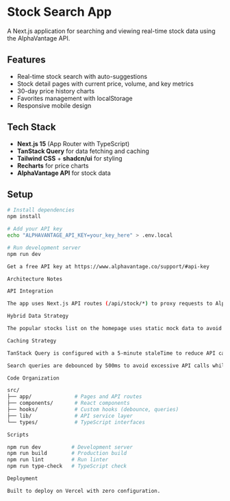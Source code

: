 # Stock Search App

  A Next.js application for searching and viewing real-time stock data using the AlphaVantage API.

  ## Features

  - Real-time stock search with auto-suggestions
  - Stock detail pages with current price, volume, and key metrics
  - 30-day price history charts
  - Favorites management with localStorage
  - Responsive mobile design

  ## Tech Stack

  - **Next.js 15** (App Router with TypeScript)
  - **TanStack Query** for data fetching and caching
  - **Tailwind CSS** + **shadcn/ui** for styling
  - **Recharts** for price charts
  - **AlphaVantage API** for stock data

  ## Setup

  ```bash
  # Install dependencies
  npm install

  # Add your API key
  echo "ALPHAVANTAGE_API_KEY=your_key_here" > .env.local

  # Run development server
  npm run dev

  Get a free API key at https://www.alphavantage.co/support/#api-key

  Architecture Notes

  API Integration

  The app uses Next.js API routes (/api/stock/*) to proxy requests to AlphaVantage. This keeps the API key secure on the server and allows for server-side caching.

  Hybrid Data Strategy

  The popular stocks list on the homepage uses static mock data to avoid an unnecessary API call on every page load. All search results and stock detail pages fetch real-time data from the API. This approach balances user experience with API quota preservation.

  Caching Strategy

  TanStack Query is configured with a 5-minute staleTime to reduce API calls. AlphaVantags free tier has a 25 requests/day limit, so aggressive caching is essential.

  Search queries are debounced by 500ms to avoid excessive API calls while typing.

  Code Organization

  src/
  ├── app/              # Pages and API routes
  ├── components/       # React components
  ├── hooks/            # Custom hooks (debounce, queries)
  ├── lib/              # API service layer
  └── types/            # TypeScript interfaces

  Scripts

  npm run dev          # Development server
  npm run build        # Production build
  npm run lint         # Run linter
  npm run type-check   # TypeScript check

  Deployment

  Built to deploy on Vercel with zero configuration.
